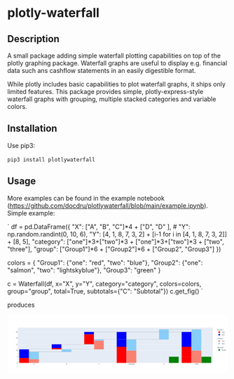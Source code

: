 # plotly-waterfall

## Description 

A small package adding simple waterfall plotting capabilities on top of the plotly graphing package. Waterfall graphs are useful to display e.g. financial data such ans cashflow statements in an easily digestible format. 

While plotly includes basic capabilities to plot waterfall graphs, it ships only limited features. This package provides simple, plotly-express-style waterfall graphs with grouping, multiple stacked categories and variable colors. 

## Installation

Use pip3: 

`pip3 install plotlywaterfall`

## Usage

More examples can be found in the example notebook (https://github.com/docdru/plotlywaterfall/blob/main/example.ipynb). Simple example: 

`
df = pd.DataFrame({
    "X": ["A", "B", "C"]*4 + ["D", "D" ], 
    # "Y": np.random.randint(0, 10, 6), 
    "Y": [4, 1, 8, 7, 3, 2] + [i-1 for i in [4, 1, 8, 7, 3, 2]] + [8, 5],
    "category": ["one"]*3+["two"]*3 + ["one"]*3+["two"]*3 + ["two", "three"],
    "group": ["Group1"]*6 + ["Group2"]*6 + ["Group2", "Group3"]
})

colors = {
    "Group1": {"one": "red", "two": "blue"},
    "Group2": {"one": "salmon", "two": "lightskyblue"},
    "Group3": "green"
}

c = Waterfall(df, x="X", y="Y", category="category", colors=colors, group="group", total=True, subtotals={"C": "Subtotal"})
c.get_fig()
`


produces

![Example](example.png)

